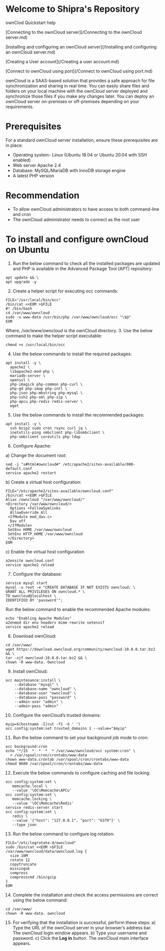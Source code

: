 # Welcome to Shipra's Repository
ownClod Quickstart help

[Connecting to the ownCloud server](/Connecting to the ownCloud server.md)

[Installing and configuring an ownCloud server](/Installing and configuring an ownCloud server.md)

[Creating a User account](/Creating a user account.md)

[Connect to ownCloud using port](/Connect to ownCloud using port.md)

ownCloud is a SAAS-based solution that provides a safe approach for file synchronization and sharing in real time. You can easily share files and folders on your local machine with the ownCloud server deployed and synchronize those files if you make any changes later. 
You can deploy an ownCloud server on-premises or off-premises depending on your requirements.
# Prerequisites
For a standard ownCloud server installation, ensure these prerequisites are in place: 
* Operating system- Linux (Ubuntu 18.04 or Ubuntu 20.04 with SSH enabled)
* Web server Apache 2.4
* Database: MySQL/MariaDB with InnoDB storage engine
* A latest PHP version 
# Recommendation
* To allow ownCloud administrators to have access to both command-line and cron
* The ownCloud administrator needs to connect as the root user
# To install and configure ownCloud on Ubuntu
1. Run the below command to check all the installed packages are updated and PHP is available in the Advanced Package Tool (APT) repository:
```
apt update && \
apt upgrade -y
```
2. Create a helper script for executing occ commands:
```
FILE="/usr/local/bin/occ"
/bin/cat <<EOM >$FILE
#! /bin/bash
cd /var/www/owncloud
sudo -u www-data /usr/bin/php /var/www/owncloud/occ "\$@"
EOM
```
Where, _/var/www/owncloud_ is the ownCloud directory.
3. Use the below command to make the helper script executable:
```
chmod +x /usr/local/bin/occ
```
4. Use the below commands to install the required packages:
```
apt install -y \
  apache2 \
  libapache2-mod-php \
  mariadb-server \
  openssl \
  php-imagick php-common php-curl \
  php-gd php-imap php-intl \
  php-json php-mbstring php-mysql \
  php-ssh2 php-xml php-zip \
  php-apcu php-redis redis-server \
  wget
```
5. Use the below commands to install the recommended packages:
```
apt install -y \
  ssh bzip2 sudo cron rsync curl jq \
  inetutils-ping smbclient php-libsmbclient \
  php-smbclient coreutils php-ldap
```
6. Configure Apache:

a) Change the document root:
```
sed -i "s#html#owncloud#" /etc/apache2/sites-available/000-default.conf
service apache2 restart
```

b) Create a virtual host configuration:
```
FILE="/etc/apache2/sites-available/owncloud.conf"
/bin/cat <<EOM >$FILE
Alias /owncloud "/var/www/owncloud/"
<Directory /var/www/owncloud/>
  Options +FollowSymlinks
  AllowOverride All
 <IfModule mod_dav.c>
  Dav off
 </IfModule>
 SetEnv HOME /var/www/owncloud
 SetEnv HTTP_HOME /var/www/owncloud
 </Directory>
EOM
```

c) Enable the virtual host configuration
```
a2ensite owncloud.conf
service apache2 reload
```

7. Configure the database:
```
service mysql start
mysql -u root -e "CREATE DATABASE IF NOT EXISTS owncloud; \
GRANT ALL PRIVILEGES ON owncloud.* \
TO owncloud@localhost \
IDENTIFIED BY 'password'";
```
Run the below command to enable the recommended Apache modules:
```
echo "Enabling Apache Modules"
a2enmod dir env headers mime rewrite setenvif
service apache2 reload
```
8. Download ownCloud:
```
cd /var/www/
wget https://download.owncloud.org/community/owncloud-10.8.0.tar.bz2 && \
tar -xjf owncloud-10.8.0.tar.bz2 && \
chown -R www-data. Owncloud
```
9. Install ownCloud:
```
occ maintenance:install \
    --database "mysql" \
    --database-name "owncloud" \
    --database-user "owncloud" \
    --database-pass "password" \
    --admin-user "admin" \
    --admin-pass "admin"
```
10. Configure the ownCloud’s trusted domains:
```
myip=$(hostname -I|cut -f1 -d ' ')
occ config:system:set trusted_domains 1 --value="$myip"
```
11. Run the below command to set your background job mode to cron:
```
occ background:cron
echo "*/15  *  *  *  * /var/www/owncloud/occ system:cron" \
  > /var/spool/cron/crontabs/www-data
chown www-data.crontab /var/spool/cron/crontabs/www-data
chmod 0600 /var/spool/cron/crontabs/www-data
```
12. Execute the below commands to configure caching and file locking:
```
occ config:system:set \
   memcache.local \
   --value '\OC\Memcache\APCu'
occ config:system:set \
   memcache.locking \
   --value '\OC\Memcache\Redis'
service redis-server start
occ config:system:set \
   redis \
   --value '{"host": "127.0.0.1", "port": "6379"}' \
   --type json
```
13. Run the below command to configure log rotation:
```
FILE="/etc/logrotate.d/owncloud"
sudo /bin/cat <<EOM >$FILE
/var/www/owncloud/data/owncloud.log {
  size 10M
  rotate 12
  copytruncate
  missingok
  compress
  compresscmd /bin/gzip
}
EOM
```
14. Complete the installation and check the access permissions are correct using the below command:
 ```
 cd /var/www/
 chown -R www-data. owncloud
```
15. For verifying that the installation is successful, perform these steps:
a) Type the URL of the ownCloud server in your browser’s address bar. The ownCloud login window appears.
b) Type your username and password.
c) Click the **Log in** button. The ownCloud main interface appears.
